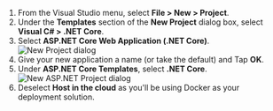 1. From the Visual Studio menu, select **File > New > Project**. 
2. Under the **Templates** section of the **New Project** dialog box, select **Visual C# > .NET Core**.
3. Select **ASP.NET Core Web Application (.NET Core)**.
    ![New Project dialog](./media/vs-docker-create-aspnetcore-app/create-new-project.png)
4. Give your new application a name (or take the default) and Tap **OK**.  
5. Under **ASP.NET Core Templates**, select **.NET Core**.
    ![New ASP.NET Project dialog](./media/vs-docker-create-aspnetcore-app/aspnet-core-template.png)
6. Deselect **Host in the cloud** as you'll be using Docker as your deployment solution.

